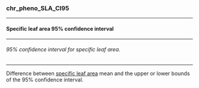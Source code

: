 ### chr_pheno_SLA_CI95



------
#### Specific leaf area 95% confidence interval



------
###### 95% confidence interval for specific leaf area.



------
Difference between [specific leaf area](./chr_pheno_SLA.md) mean and the upper or lower bounds of the 95% confidence interval.